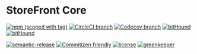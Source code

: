 # StoreFront Core

[![npm (scoped with tag)](https://img.shields.io/npm/v/@storefront/core.svg?style=flat-square)]()
[![CircleCI branch](https://img.shields.io/circleci/project/github/groupby/storefront-core/master.svg?style=flat-square)]()
[![Codecov branch](https://img.shields.io/codecov/c/github/groupby/storefront-core/master.svg?style=flat-square)]()
[![bitHound](https://img.shields.io/bithound/code/github/groupby/storefront-core.svg?style=flat-square)]()
[![bitHound](https://img.shields.io/bithound/dependencies/github/groupby/storefront-core.svg?style=flat-square)]()

[![semantic-release](https://img.shields.io/badge/%20%20%F0%9F%93%A6%F0%9F%9A%80-semantic--release-e10079.svg?style=flat-square)](https://github.com/semantic-release/semantic-release)
[![Commitizen friendly](https://img.shields.io/badge/commitizen-friendly-brightgreen.svg?style=flat-square)](http://commitizen.github.io/cz-cli/)
[![license](https://img.shields.io/github/license/mashape/apistatus.svg?style=flat-square)]()
[![greenkeeper](https://badges.greenkeeper.io/groupby/storefront-core.svg)](https://greenkeeper.io/)
